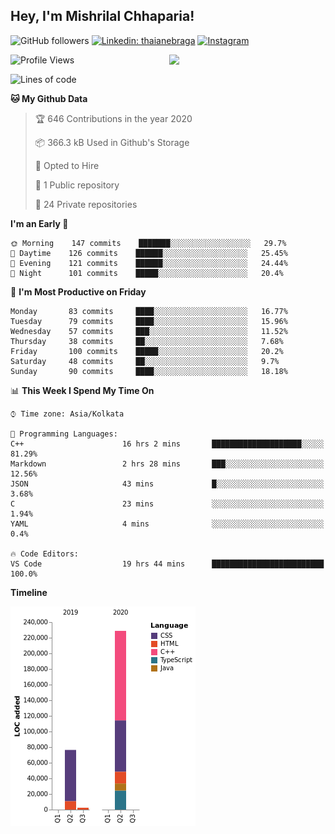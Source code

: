 <h2>Hey, I'm Mishrilal Chhaparia!</h2>

<!-- ![Mishrilal's github stats](https://github-readme-stats.vercel.app/api?username=mishrilal&theme=blue-green&show_icons=true&count_private=true) -->
![GitHub followers](https://img.shields.io/github/followers/mishrilal?color=181717&label=Follow%20%40mishrilal&logo=Github&style=for-the-badge)
[![Linkedin: thaianebraga](https://img.shields.io/badge/linkedin-%230077B5.svg?&style=for-the-badge&logo=linkedin&logoColor=white&link=https://www.linkedin.com/in/mishrilal-chhaparia-074969192/)](https://www.linkedin.com/in/mishrilal-chhaparia-074969192/)
[![Instagram](https://img.shields.io/badge/instagram-%23E4405F.svg?&style=for-the-badge&logo=instagram&logoColor=white&link=https://www.instagram.com/am_mishri/)](https://www.instagram.com/am_mishri/)


<img align='right' src="https://avatars1.githubusercontent.com/u/53535840?s=400&u=ccbf62c3091d7277d104d3666e4598207f27c197&v=4" width="250">

<!--START_SECTION:waka-->
![Profile Views](http://img.shields.io/badge/Profile%20Views-469-blue)

![Lines of code](https://img.shields.io/badge/From%20Hello%20World%20I%27ve%20Written-318392%20Lines%20of%20code-blue)

**🐱 My Github Data** 

> 🏆 646 Contributions in the year 2020
 > 
> 📦 366.3 kB Used in Github's Storage 
 > 
> 💼 Opted to Hire
 > 
> 📜 1 Public repository 
 > 
> 🔑 24 Private repositories 

**I'm an Early 🐤** 

```text
🌞 Morning    147 commits    ███████░░░░░░░░░░░░░░░░░░   29.7% 
🌆 Daytime    126 commits    ██████░░░░░░░░░░░░░░░░░░░   25.45% 
🌃 Evening    121 commits    ██████░░░░░░░░░░░░░░░░░░░   24.44% 
🌙 Night      101 commits    █████░░░░░░░░░░░░░░░░░░░░   20.4%

```
📅 **I'm Most Productive on Friday** 

```text
Monday       83 commits     ████░░░░░░░░░░░░░░░░░░░░░   16.77% 
Tuesday      79 commits     ████░░░░░░░░░░░░░░░░░░░░░   15.96% 
Wednesday    57 commits     ███░░░░░░░░░░░░░░░░░░░░░░   11.52% 
Thursday     38 commits     ██░░░░░░░░░░░░░░░░░░░░░░░   7.68% 
Friday       100 commits    █████░░░░░░░░░░░░░░░░░░░░   20.2% 
Saturday     48 commits     ██░░░░░░░░░░░░░░░░░░░░░░░   9.7% 
Sunday       90 commits     ████░░░░░░░░░░░░░░░░░░░░░   18.18%

```


📊 **This Week I Spend My Time On** 

```text
⌚︎ Time zone: Asia/Kolkata

💬 Programming Languages: 
C++                      16 hrs 2 mins       ████████████████████░░░░░   81.29% 
Markdown                 2 hrs 28 mins       ███░░░░░░░░░░░░░░░░░░░░░░   12.56% 
JSON                     43 mins             █░░░░░░░░░░░░░░░░░░░░░░░░   3.68% 
C                        23 mins             ░░░░░░░░░░░░░░░░░░░░░░░░░   1.94% 
YAML                     4 mins              ░░░░░░░░░░░░░░░░░░░░░░░░░   0.4%

🔥 Code Editors: 
VS Code                  19 hrs 44 mins      █████████████████████████   100.0%

```

**Timeline**

![Chart not found](https://github.com/mishrilal/mishrilal/blob/master/charts/bar_graph.png) 


<!--END_SECTION:waka-->
